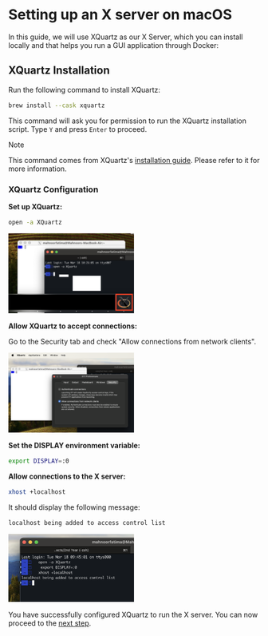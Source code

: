 # Setting up an X server on macOS

In this guide, we will use XQuartz as our X Server, which you can install locally and that helps you run a GUI application through Docker:

## XQuartz Installation

Run the following command to install XQuartz:

```sh
brew install --cask xquartz
```

This command will ask you for permission to run the XQuartz installation script. Type `Y` and press `Enter` to proceed.

> [!NOTE]
> This command comes from XQuartz's [installation guide](https://www.xquartz.org/). Please refer to it for more information.

### XQuartz Configuration

**Set up XQuartz:**

```sh
open -a XQuartz
```

<img src="images/macOS/open_XQuartz.png" alt="Open XQuartz" width="50%"/>

**Allow XQuartz to accept connections:**

Go to the Security tab and check "Allow connections from network clients".

<img src="images/macOS/allow_connections.png" alt="Allow connections" width="50%"/>

**Set the DISPLAY environment variable:**

```sh
export DISPLAY=:0
```

**Allow connections to the X server:**

```sh
xhost +localhost
```

It should display the following message:

```sh
localhost being added to access control list
```

<img src="images/macOS/local_host.png" alt="Add localhost to connections" width="50%"/>

You have successfully configured XQuartz to run the X server. You can now proceed to the [next step](docker-javafx-guide.md#building-and-running).